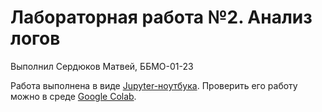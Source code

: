 # Лабораторная работа №2. Анализ логов

Выполнил Сердюков Матвей, ББМО-01-23

Работа выполнена в виде [Jupyter-ноутбука](./toib_lr2.ipynb). Проверить его работу можно в среде [Google Colab](https://colab.research.google.com/drive/15lBwDn5DSb2Tt1H5Tw5sC494auJhvWkl?usp=sharing).